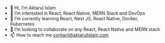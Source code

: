 - 👋 Hi, I’m Aktarul Islam
- 👀 I’m interested in React, React Native, MERN Stack and DevOps
- 🌱 I’m currently learning React, Next JS, React Native, Docker, Kubernetes 
- 💞️ I’m looking to collaborate on any React, React Native and MERN stack
- 📫 How to reach me contact@aktarulislam.com

<!---
aktarulrahul-tec/aktarulrahul-tec is a ✨ special ✨ repository because its `README.md` (this file) appears on your GitHub profile.
You can click the Preview link to take a look at your changes.
--->
